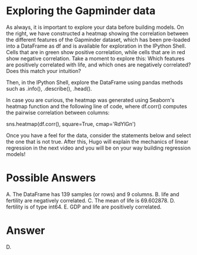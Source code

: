 # Exploring the Gapminder data
As always, it is important to explore your data before building models. On the right, we have constructed a heatmap showing the correlation between the different features of the Gapminder dataset, which has been pre-loaded into a DataFrame as df and is available for exploration in the IPython Shell. Cells that are in green show positive correlation, while cells that are in red show negative correlation. Take a moment to explore this: Which features are positively correlated with life, and which ones are negatively correlated? Does this match your intuition?

Then, in the IPython Shell, explore the DataFrame using pandas methods such as .info(), .describe(), .head().

In case you are curious, the heatmap was generated using Seaborn's heatmap function and the following line of code, where df.corr() computes the pairwise correlation between columns:

sns.heatmap(df.corr(), square=True, cmap='RdYlGn')

Once you have a feel for the data, consider the statements below and select the one that is not true. After this, Hugo will explain the mechanics of linear regression in the next video and you will be on your way building regression models!

# Possible Answers
A. The DataFrame has 139 samples (or rows) and 9 columns.
B. life and fertility are negatively correlated.
C. The mean of life is 69.602878.
D. fertility is of type int64.
E. GDP and life are positively correlated.

# Answer
D.
